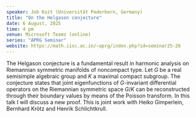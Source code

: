 ```yaml
---
speaker: Job Kuit (Universität Paderborn, Germany)
title: "On the Helgason conjecture"
date: 6 August, 2025
time: 4 pm
venue: Microsoft Teams (online)
series: "APRG Seminar"
website: https://math.iisc.ac.in/~aprg/index.php?id=seminar25-26
---
```


The Helgason conjecture is a fundamental result in harmonic analysis on Riemannian symmetric manifolds of noncompact type. Let $G$ be a real semisimple
algebraic group and $K$ a maximal compact subgroup. The conjecture states that joint eigenfunctions of $G$-invariant differential operators on the
Riemannian symmetric space $G/K$ can be reconstructed through their boundary values by means of the Poisson transform. In this talk I will discuss a new proof.
This is joint work with Heiko Gimperlein, Bernhard Krötz and Henrik Schlichtkrull.
